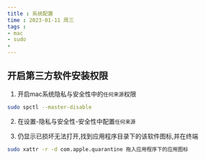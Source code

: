 ```yaml
---
title : 系统配置
time : 2023-01-11 周三
tags : 
- mac
- sudo
- 
---
```


## 开启第三方软件安装权限

1. 开启mac系统隐私与安全性中的`任何来源`权限

```sh
sudo spctl --master-disable
```

2. 在设置-隐私与安全性-安全性中配置`任何来源`

3. 仍显示已损坏无法打开,找到应用程序目录下的该软件图标,并在终端

```sh
sudo xattr -r -d com.apple.quarantine 拖入应用程序下的应用图标
```

